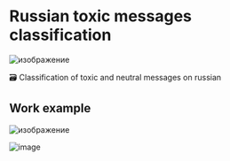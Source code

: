 # Russian toxic messages classification

![изображение](https://user-images.githubusercontent.com/60792943/236311527-c0998f7c-6b91-4dd0-a7f8-1c6c29ca17ed.png)

🗃 Classification of toxic and neutral messages on russian

## Work example

![изображение](https://user-images.githubusercontent.com/60792943/236213143-86d234c3-ff7b-4b95-b118-15b9a1838076.png)

![image](https://user-images.githubusercontent.com/60792943/236154673-ff0401f2-f508-4b2b-bc58-7913caa48b25.png)
